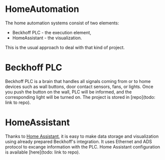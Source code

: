 # HomeAutomation 
The home automation systems consist of two elements:
* Beckhoff PLC - the execution element,
* HomeAssistant - the visualization.

This is the usual approach to deal with that kind of project. 

# Beckhoff PLC
Beckhoff PLC is a brain that handles all signals coming from or to home devices such as wall buttons, door contact sensors, fans, or lights. Once you push the button on the wall, PLC will be informed, and the corresponding light will be turned on. The project is stored in [repo](todo: link to repo).


# HomeAssistant
Thanks to [Home Assistant](https://www.home-assistant.io/), it is easy to make data storage and visualization using already prepared Beckhoff's integration. It uses Ethernet and ADS protocol to excange information with the PLC. Home Assistant configuration is available [here](todo: link to repo).
